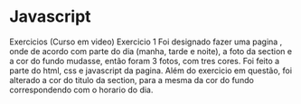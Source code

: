 # Javascript
 Exercicios (Curso em video)
Exercicio 1
Foi designado fazer uma pagina , onde de acordo com parte do dia (manha, tarde e noite), a foto da section e a cor do fundo mudasse, então foram 3 fotos, com tres cores. 
Foi feito a parte do html, css e javascript da pagina.
Além do exercicio em questão, foi alterado a cor do titulo da section, para a mesma da cor do fundo correspondendo com o horario do dia.  